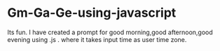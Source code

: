 # Gm-Ga-Ge-using-javascript
Its fun. I have created a prompt for good morning,good afternoon,good evening using .js .  where it takes input time as user time zone.
